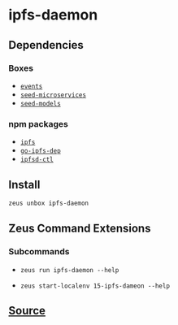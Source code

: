 
ipfs-daemon
====================







## Dependencies
### Boxes
* [`events`](events.md)
* [`seed-microservices`](seed-microservices.md)
* [`seed-models`](seed-models.md)
### npm packages
* [`ipfs`](http://npmjs.com/package/ipfs)
* [`go-ipfs-dep`](http://npmjs.com/package/go-ipfs-dep)
* [`ipfsd-ctl`](http://npmjs.com/package/ipfsd-ctl)


## Install
```bash
zeus unbox ipfs-daemon
```



## Zeus Command Extensions

### Subcommands
* ```zeus run ipfs-daemon --help```

* ```zeus start-localenv 15-ipfs-dameon --help```






## [Source](https://github.com/liquidapps-io/zeus-sdk/tree/master/boxes/groups/microservices/ipfs-daemon)